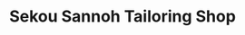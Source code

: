 ---
title: "Sekou Sannoh Tailoring Shop"
url: /ganta/sekou-sannoh-tailoring-shop/
shop: Schneiderei
---